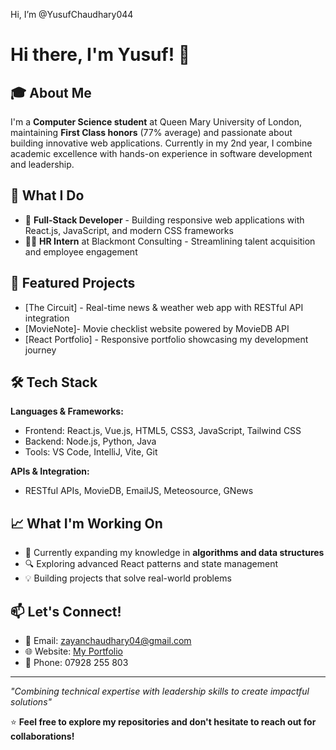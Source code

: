 Hi, I’m @YusufChaudhary044

# Hi there, I'm Yusuf! 👋

## 🎓 About Me
I'm a **Computer Science student** at Queen Mary University of London, maintaining **First Class honors** (77% average) and passionate about building innovative web applications. Currently in my 2nd year, I combine academic excellence with hands-on experience in software development and leadership.

## 💼 What I Do
- 🔧 **Full-Stack Developer** - Building responsive web applications with React.js, JavaScript, and modern CSS frameworks
- 👨‍💼 **HR Intern** at Blackmont Consulting - Streamlining talent acquisition and employee engagement

## 🚀 Featured Projects
- [The Circuit] - Real-time news & weather web app with RESTful API integration
- [MovieNote]- Movie checklist website powered by MovieDB API
- [React Portfolio] - Responsive portfolio showcasing my development journey

## 🛠️ Tech Stack
**Languages & Frameworks:**
- Frontend: React.js, Vue.js, HTML5, CSS3, JavaScript, Tailwind CSS
- Backend: Node.js, Python, Java
- Tools: VS Code, IntelliJ, Vite, Git

**APIs & Integration:**
- RESTful APIs, MovieDB, EmailJS, Meteosource, GNews

## 📈 What I'm Working On
- 🌱 Currently expanding my knowledge in **algorithms and data structures**
- 🔍 Exploring advanced React patterns and state management
- 💡 Building projects that solve real-world problems

## 📫 Let's Connect!
- 📧 Email: [zayanchaudhary04@gmail.com](mailto:zayanchaudhary04@gmail.com)
- 🌐 Website: [My Portfolio](your-website-link)
- 📱 Phone: 07928 255 803

---

*"Combining technical expertise with leadership skills to create impactful solutions"*

⭐ **Feel free to explore my repositories and don't hesitate to reach out for collaborations!**
